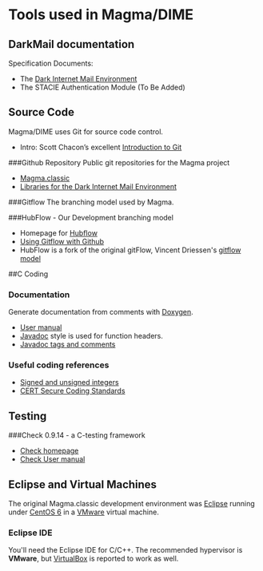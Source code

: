 # Tools used in Magma/DIME

## DarkMail documentation
Specification Documents:
- The [Dark Internet Mail Environment](https://darkmail.info/spec)
- The STACIE Authentication Module (To Be Added)

## Source Code
Magma/DIME uses Git for source code control.
- Intro: Scott Chacon’s excellent [Introduction to Git](https://www.youtube.com/watch?v=ZDR433b0HJY)

###Github Repository
Public git repositories for the Magma project
- [Magma.classic](https://github.com/lavabit/magma.classic)
- [Libraries for the Dark Internet Mail Environment](https://github.com/lavabit/libdime)

###Gitflow
The branching model used by Magma.

###HubFlow - Our Development branching model
- Homepage for [Hubflow](https://datasift.github.io/gitflow/index.html)
- [Using Gitflow with Github](https://datasift.github.io/gitflow/GitFlowForGitHub.html)
- HubFlow is a fork of the original gitFlow, Vincent Driessen's [gitflow model](http://nvie.com/posts/a-successful-git-branching-model/)

##C Coding
### Documentation
Generate documentation from comments with [Doxygen](http://www.stack.nl/~dimitri/doxygen/).
- [User manual](http://www.stack.nl/~dimitri/doxygen/manual/starting.html)
- [Javadoc](http://www.oracle.com/technetwork/java/javase/documentation/index-jsp-135444.html) style is used for function headers.
- [Javadoc tags and comments](http://www.oracle.com/technetwork/java/javase/documentation/index-137868.html)

### Useful coding references
- [Signed and unsigned integers](http://embeddedgurus.com/stack-overflow/tag/unsigned/)
- [CERT Secure Coding Standards](https://www.securecoding.cert.org/confluence/download/attachments/3524/more-secure-coding-rules.pdf)

## Testing
###Check 0.9.14 - a C-testing framework 
- [Check homepage](https://check.sourceforge.net/)
- [Check User manual](https://check.sourceforge.net/doc/check_html/index.html#Top)

## Eclipse and Virtual Machines
The original Magma.classic development environment was [Eclipse](https://eclipse.org/) running
under [CentOS 6](https://www.centos.org/) in a [VMware](https://vmware.com/) virtual machine.

### Eclipse IDE
You'll need the Eclipse IDE for C/C++. The recommended hypervisor is **VMware**, but [VirtualBox](https://www.virtualbox.org)
is reported to work as well.
